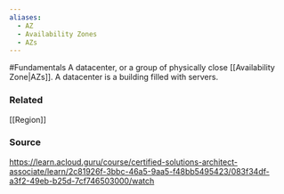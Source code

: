 ```yaml
---
aliases:
  - AZ
  - Availability Zones
  - AZs
---
```

#Fundamentals 
A datacenter, or a group of physically close [[Availability Zone|AZs]]. 
A datacenter is a building filled with servers.

### Related
[[Region]]

### Source
https://learn.acloud.guru/course/certified-solutions-architect-associate/learn/2c81926f-3bbc-46a5-9aa5-f48bb5495423/083f34df-a3f2-49eb-b25d-7cf746503000/watch
